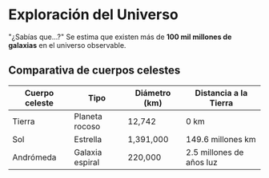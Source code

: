 # Exploración del Universo

 "¿Sabías que...?"
    Se estima que existen más de **100 mil millones de galaxias** en el universo observable.

## Comparativa de cuerpos celestes

| Cuerpo celeste | Tipo           | Diámetro (km) | Distancia a la Tierra |
|----------------|----------------|---------------|------------------------|
| Tierra         | Planeta rocoso | 12,742        | 0 km                   |
| Sol            | Estrella       | 1,391,000     | 149.6 millones km      |
| Andrómeda      | Galaxia espiral| 220,000       | 2.5 millones de años luz |
